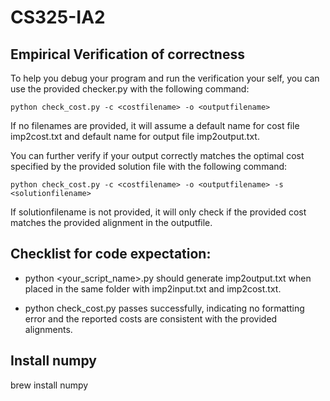 # CS325-IA2
## Empirical Verification of correctness

To help you debug your program and run the verification your self,
you can use the provided checker.py with the following command:

```python check_cost.py -c <costfilename> -o <outputfilename>```

If no filenames are provided, it will assume a default name for cost file imp2cost.txt and default name for output file imp2output.txt. 

You can further verify if your output correctly matches the optimal cost specified by the provided
solution file with the following command:

```python check_cost.py -c <costfilename> -o <outputfilename> -s <solutionfilename>```

If solutionfilename is not provided, it will only check if the provided cost matches the provided alignment in the outputfile.

## Checklist for code expectation:

* python <your_script_name>.py should generate imp2output.txt when placed in the same folder
with imp2input.txt and imp2cost.txt.

* python check_cost.py passes successfully, indicating no formatting error and the reported costs are
consistent with the provided alignments.

## Install numpy

brew install numpy
